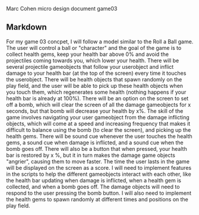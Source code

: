 Marc Cohen micro design document game03

Markdown
-------------



For my game 03 concpet,  I will follow a model similar to the Roll a Ball game.   The user will control a ball or "character" and the goal of the game is to collect health gems, keep your health bar above 0% and avoid the projectiles coming towards you, which lower your health.  There will be several projectile gameobjects that follow your userobject and inflict damage to your health bar (at the top of the screen) every time it touches the userobject.   There will be health objects that spawn randomly on the play field, and the user will be able to pick up these health objects when you touch them,  which regenerates some health (nothing happens if your health bar is already at 100%).  There will be an option on the screen to set off a bomb,  which will clear the screen of all the damage gameobjects for x seconds,  but that bomb will decrease your health by x%.  The skill of the game involves navigating your user gameobject from the damage inflicting objects,  which will come at a speed and increasing frequency that makes it difficult to balance using the bomb (to clear the screen), and picking up the health gems.  There will be sound cue whenever the user touches the health gems,  a sound cue when damage is inflicted, and a sound cue when the bomb goes off.  There will also be a button that when pressed,  your health bar is restored by x %,  but it in turn makes the damage game objects "angrier", causing them to move faster.   The time the user lasts in the game will be displayed on the screen as a score. 
I will need to implement features in the scripts to help the different gameobjects interact with each other, like the health bar updating when damage is inflicted, when a health gem is collected, and when a bomb goes off.   The damage objects will need to respond to the user pressing the bomb button.  I will also need to implement the health gems to spawn randomly at different times and positions on the play field. 